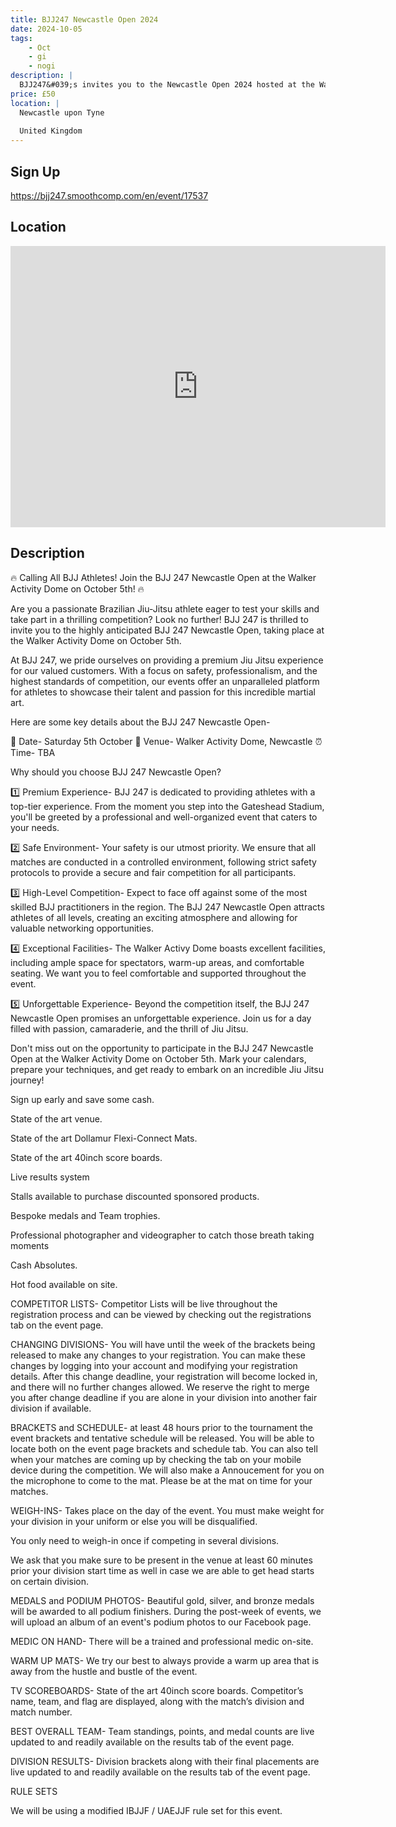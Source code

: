 ```yaml
---
title: BJJ247 Newcastle Open 2024
date: 2024-10-05
tags:
    - Oct
    - gi 
    - nogi 
description: |
  BJJ247&#039;s invites you to the Newcastle Open 2024 hosted at the Walker Activity Dome
price: £50
location: |
  Newcastle upon Tyne
  
  United Kingdom
---
```

## Sign Up
https://bjj247.smoothcomp.com/en/event/17537

## Location
<iframe src="https://www.google.com/maps/embed?pb=!1m18!1m12!1m3!1d12345.6789!2d-1.5500833!3d54.9694211!2m3!1f0!2f0!3f0!3m2!1i1024!2i768!4f13.1!3m3!1m2!1s0x0%3A0x0!2z54.9694211!5e0!3m2!1sen!2sus!4v1234567890" width="600" height="450" style="border:0;" allowfullscreen="" loading="lazy"></iframe>

## Description
🔥 Calling All BJJ Athletes! Join the BJJ 247 Newcastle Open at the Walker Activity Dome on October 5th! 🔥


Are you a passionate Brazilian Jiu-Jitsu athlete eager to test your skills and take part in a thrilling competition? Look no further! BJJ 247 is thrilled to invite you to the highly anticipated BJJ 247 Newcastle Open, taking place at the Walker Activity Dome on October 5th.


At BJJ 247, we pride ourselves on providing a premium Jiu Jitsu experience for our valued customers. With a focus on safety, professionalism, and the highest standards of competition, our events offer an unparalleled platform for athletes to showcase their talent and passion for this incredible martial art.


Here are some key details about the BJJ 247 Newcastle Open-


📅 Date- Saturday 5th October 📍 Venue- Walker Activity Dome, Newcastle
⏰ Time- TBA


Why should you choose BJJ 247 Newcastle Open?


1️⃣ Premium Experience- BJJ 247 is dedicated to providing athletes with a top-tier experience. From the moment you step into the Gateshead Stadium, you'll be greeted by a professional and well-organized event that caters to your needs.


2️⃣ Safe Environment- Your safety is our utmost priority. We ensure that all matches are conducted in a controlled environment, following strict safety protocols to provide a secure and fair competition for all participants.


3️⃣ High-Level Competition- Expect to face off against some of the most skilled BJJ practitioners in the region. The BJJ 247 Newcastle Open attracts athletes of all levels, creating an exciting atmosphere and allowing for valuable networking opportunities.


4️⃣ Exceptional Facilities- The Walker Activy Dome boasts excellent facilities, including ample space for spectators, warm-up areas, and comfortable seating. We want you to feel comfortable and supported throughout the event.


5️⃣ Unforgettable Experience- Beyond the competition itself, the BJJ 247 Newcastle Open promises an unforgettable experience. Join us for a day filled with passion, camaraderie, and the thrill of Jiu Jitsu.


Don't miss out on the opportunity to participate in the BJJ 247 Newcastle Open at the Walker Activity Dome on October 5th. Mark your calendars, prepare your techniques, and get ready to embark on an incredible Jiu Jitsu journey!


Sign up early and save some cash.


State of the art venue.


State of the art Dollamur Flexi-Connect Mats.


State of the art 40inch score boards.


Live results system


Stalls available to purchase discounted sponsored products. 


Bespoke medals and Team trophies.


Professional photographer and videographer to catch those breath taking moments


Cash Absolutes.


Hot food available on site.


COMPETITOR LISTS- Competitor Lists will be live throughout the registration process and can be viewed by checking out the registrations tab on the event page. 


CHANGING DIVISIONS- You will have until the week of the brackets being released to make any changes to your registration. You can make these changes by logging into your account and modifying your registration details. After this change deadline, your registration will become locked in, and there will no further changes allowed. We reserve the right to merge you after change deadline if you are alone in your division into another fair division if available.


BRACKETS and SCHEDULE- at least 48 hours prior to the tournament the event brackets and tentative schedule will be released. You will be able to locate both on the event page brackets and schedule tab. You can also tell when your matches are coming up by checking the tab on your mobile device during the competition. We will also make a Annoucement for you on the microphone to come to the mat. Please be at the mat on time for your matches.


WEIGH-INS- Takes place on the day of the event. You must make weight for your division in your uniform or else you will be disqualified.


You only need to weigh-in once if competing in several divisions.


We ask that you make sure to be present in the venue at least 60 minutes prior your division start time as well in case we are able to get head starts on certain division.


MEDALS and PODIUM PHOTOS- Beautiful gold, silver, and bronze medals will be awarded to all podium finishers. During the post-week of events, we will upload an album of an event's podium photos to our Facebook page. 


MEDIC ON HAND- There will be a trained and professional medic on-site.


WARM UP MATS- We try our best to always provide a warm up area that is away from the hustle and bustle of the event.  


TV SCOREBOARDS- State of the art 40inch score boards. Competitor’s name, team, and flag are displayed, along with the match’s division and match number.


BEST OVERALL TEAM- Team standings, points, and medal counts are live updated to and readily available on the results tab of the event page. 


DIVISION RESULTS- Division brackets along with their final placements are live updated to and readily available on the results tab of the event page.


RULE SETS


We will be using a modified IBJJF / UAEJJF rule set for this event.